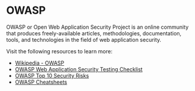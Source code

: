 # OWASP

OWASP or Open Web Application Security Project is an online community that produces freely-available articles, methodologies, documentation, tools, and technologies in the field of web application security.

Visit the following resources to learn more:

- [Wikipedia - OWASP](https://en.wikipedia.org/wiki/OWASP)
- [OWASP Web Application Security Testing Checklist](https://github.com/0xRadi/OWASP-Web-Checklist)
- [OWASP Top 10 Security Risks](https://sucuri.net/guides/owasp-top-10-security-vulnerabilities-2021/)
- [OWASP Cheatsheets](https://cheatsheetseries.owasp.org/cheatsheets/AJAX_Security_Cheat_Sheet.html)
